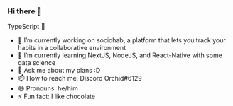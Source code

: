 ### Hi there 👋

TypeScript 💙
- 🔭 I’m currently working on sociohab, a platform that lets you track your habits in a collaborative environment
- 🌱 I’m currently learning NextJS, NodeJS, and React-Native with some data science
- 💬 Ask me about my plans :D
- 📫 How to reach me: Discord Orchid#6129
- 😄 Pronouns: he/him
- ⚡ Fun fact: I like chocolate

